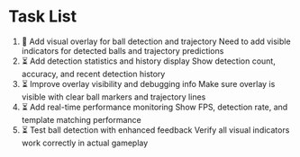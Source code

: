 # Task List

1. 🔄 Add visual overlay for ball detection and trajectory
Need to add visible indicators for detected balls and trajectory predictions
2. ⏳ Add detection statistics and history display
Show detection count, accuracy, and recent detection history
3. ⏳ Improve overlay visibility and debugging info
Make sure overlay is visible with clear ball markers and trajectory lines
4. ⏳ Add real-time performance monitoring
Show FPS, detection rate, and template matching performance
5. ⏳ Test ball detection with enhanced feedback
Verify all visual indicators work correctly in actual gameplay

